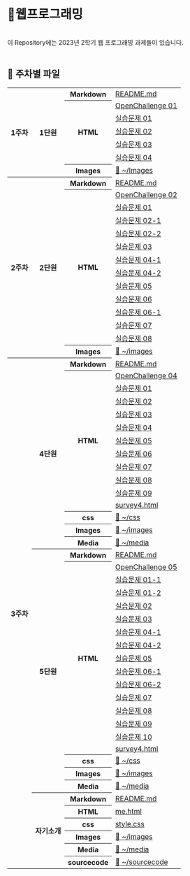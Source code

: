 # 📰웹프로그래밍
<br>
이 Repository에는 2023년 2학기 웹 프로그래밍 과제들이 있습니다.
<br><br>

## 📂 주차별 파일

<table>
  <tr>
    <th rowspan=7>1주차</th>
    <th rowspan=7>1단원</th>
    <th>Markdown</th><td><a href="./1주차/README.md">README.md</a></td>
  </tr>
  <tr>
    <th rowspan=5>HTML</th>
    <td><a href="./1주차/p58_OpenChallenge_01.html">OpenChallenge 01</a></td>
  </tr>
  <tr></td><td><a href="./1주차/p61_01.html">실습문제 01</a></td></tr>
  <tr><td><a href="./1주차/p61_02.html">실습문제 02</a></td></tr>
  <tr><td><a href="./1주차/p62_03.html">실습문제 03</a></td></tr>
  <tr><td><a href="./1주차/p62_04.html">실습문제 04</a></td></tr>
  <tr><th>Images</th><td><a href="./1주차">📁 ~/Images</a></td></tr>

  <tr>
    <th rowspan=14>2주차</th>
    <th rowspan=14>2단원</th>
    <th>Markdown</th><td><a href="./2주차/README.md">README.md</a></td>
  </tr>
  <tr>
    <th rowspan=12>HTML</th>
    <td><a href="./2주차/p104_OpenChallenge_02.html">OpenChallenge 02</a></td>
  </tr>
  <tr><td><a href="./2주차/p107_01.html">실습문제 01</a></td></tr>
  <tr><td><a href="./2주차/p108_02-01.html">실습문제 02-1</a></td></tr>
  <tr><td><a href="./2주차/p108_02-02.html">실습문제 02-2</a></td></tr>
  <tr><td><a href="./2주차/p108_03.html">실습문제 03</a></td></tr>
  <tr><td><a href="./2주차/p108_04-01.html">실습문제 04-1</a></td></tr>
  <tr><td><a href="./2주차/p108_04-02.html">실습문제 04-2</a></td></tr>
  <tr><td><a href="./2주차/p109_05.html">실습문제 05</a></td></tr>
  <tr><td><a href="./2주차/p109_06.html">실습문제 06</a></td></tr>
  <tr><td><a href="./2주차/p109_06 sitelist.html">실습문제 06-1</a></td></tr>
  <tr><td><a href="./2주차/p110_07.html">실습문제 07</a></td></tr>
  <tr><td><a href="./2주차/p110_08.html">실습문제 08</a></td></tr>
  <tr><th>Images</th><td><a href="./2주차">📁 ~/images</a></td></tr>

  <tr>
    <th rowspan=58>3주차</th>
    <th rowspan=15>4단원</th>
    <th>Markdown</th><td><a href="./3주차/README.md">README.md</a></td>
  </tr>
  <tr>
    <th rowspan=11>HTML</th>
    <td><a href="./3주차/html/OpenChallenge_04.html">OpenChallenge 04</a></td>
  </tr>
  <tr><td><a href="./3주차/chap04/html/q01.html">실습문제 01</a></td></tr>
  <tr><td><a href="./3주차/chap04/html/q02.html">실습문제 02</a></td></tr>
  <tr><td><a href="./3주차/chap04/html/q03.html">실습문제 03</a></td></tr>
  <tr><td><a href="./3주차/chap04/html/q04.html">실습문제 04</a></td></tr>
  <tr><td><a href="./3주차/chap04/html/q05.html">실습문제 05</a></td></tr>
  <tr><td><a href="./3주차/chap04/html/q06.html">실습문제 06</a></td></tr>
  <tr><td><a href="./3주차/chap04/html/q07.html">실습문제 07</a></td></tr>
  <tr><td><a href="./3주차/chap04/html/q08.html">실습문제 08</a></td></tr>
  <tr><td><a href="./3주차/chap04/html/q09.html">실습문제 09</a></td></tr>
  <tr><td><a href="./3주차/chap04/html/survey4.html">survey4.html</a></td></tr>
  <tr><th>css</th><td><a href="./3주차/chap04/css">📁 ~/css</a></td></tr>
  <tr><th>Images</th><td><a href="./3주차/chap04/images">📁 ~/images</a></td></tr>
  <tr><th>Media</th><td><a href="./3주차/chap04/media">📁 ~/media</a></td></tr>

  <tr>
    <th rowspan=20>5단원</th>
    <tr><th>Markdown</th><td><a href="./3주차/README.md">README.md</a></td></tr>
  </tr>
  <tr>
    <th rowspan=15>HTML</th>
    <td><a href="./3주차/html/OpenChallenge_05.html">OpenChallenge 05</a></td>
  </tr>
  <tr><td><a href="./3주차/chap05/html/q01-1.html">실습문제 01-1</a></td></tr>
  <tr><td><a href="./3주차/chap05/html/q01-2.html">실습문제 01-2</a></td></tr>
  <tr><td><a href="./3주차/chap05/html/q02.html">실습문제 02</a></td></tr>
  <tr><td><a href="./3주차/chap05/html/q03.html">실습문제 03</a></td></tr>
  <tr><td><a href="./3주차/chap05/html/q04-1.html">실습문제 04-1</a></td></tr>
  <tr><td><a href="./3주차/chap05/html/q04-2.html">실습문제 04-2</a></td></tr>
  <tr><td><a href="./3주차/chap05/html/q05.html">실습문제 05</a></td></tr>
  <tr><td><a href="./3주차/chap05/html/q06-1.html">실습문제 06-1</a></td></tr>
  <tr><td><a href="./3주차/chap05/html/q06-2.html">실습문제 06-2</a></td></tr>
  <tr><td><a href="./3주차/chap05/html/q07.html">실습문제 07</a></td></tr>
  <tr><td><a href="./3주차/chap05/html/q08.html">실습문제 08</a></td></tr>
  <tr><td><a href="./3주차/chap05/html/q09.html">실습문제 09</a></td></tr>
  <tr><td><a href="./3주차/chap05/html/q10.html">실습문제 10</a></td></tr>
  <tr><td><a href="./3주차/chap05/html/survey4.html">survey4.html</a></td></tr>
  <tr><th>css</th><td><a href="./3주차/chap05/css">📁 ~/css</a></td></tr>
  <tr><th>Images</th><td><a href="./3주차/chap05/images">📁 ~/images</a></td></tr>
  <tr><th>Media</th><td><a href="./3주차/chap05/media">📁 ~/media</a></td></tr>

  <tr>
    <th rowspan=7>자기소개</th>
    <tr><th>Markdown</th><td><a href="./소개/README.md">README.md</a></td></tr>
  </tr>
  <tr><th>HTML</th><td><a href="./소개/me.html">me.html</a></td></tr>
  <tr><th>css</th><td><a href="./소개/style.css">style.css</a></td></tr>
  <tr><th>Images</th><td><a href="./소개/images">📁 ~/images</a></td></tr>
  <tr><th>Media</th><td><a href="./소개/media">📁 ~/media</a></td></tr>
  <tr><th>sourcecode</th><td><a href="./소개/sourcecode">📁 ~/sourcecode</a></td></tr>
</table>
